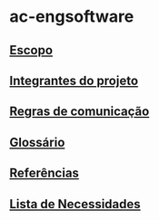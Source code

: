 # ac-engsoftware

## <a href="https://github.com/jnsgdm/ac-engsoftware/blob/main/Escopo.md">Escopo</a>
## <a href="https://github.com/jnsgdm/ac-engsoftware/blob/main/Integrantes.md">Integrantes do projeto<a>
## <a href="https://github.com/jnsgdm/ac-engsoftware/blob/main/Regras de Comunicação.md">Regras de comunicação<a>
## <a href="https://github.com/jnsgdm/ac-engsoftware/blob/main/Gloss%C3%A1rio.md">Glossário<a>
## <a href="https://github.com/jnsgdm/ac-engsoftware/blob/main/Referencias.md">Referências<a>
## <a href="https://github.com/jnsgdm/ac-engsoftware/blob/main/Lista de Necessidades.md">Lista de Necessidades<a>
